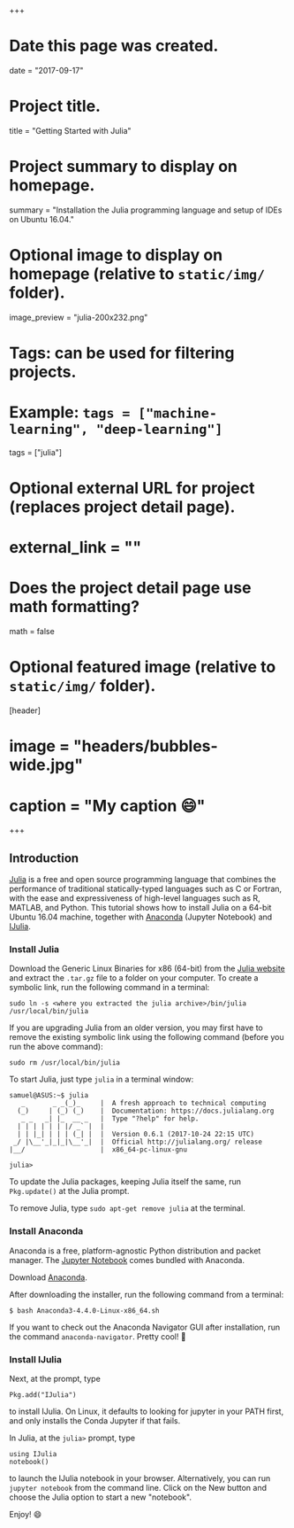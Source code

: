 +++
# Date this page was created.
date = "2017-09-17"

# Project title.
title = "Getting Started with Julia"

# Project summary to display on homepage.
summary = "Installation the Julia programming language and setup of IDEs on Ubuntu 16.04."

# Optional image to display on homepage (relative to `static/img/` folder).
image_preview = "julia-200x232.png"

# Tags: can be used for filtering projects.
# Example: `tags = ["machine-learning", "deep-learning"]`
tags = ["julia"]

# Optional external URL for project (replaces project detail page).
# external_link = ""

# Does the project detail page use math formatting?
math = false

# Optional featured image (relative to `static/img/` folder).
[header]
# image = "headers/bubbles-wide.jpg"
# caption = "My caption :smile:"

+++

## Introduction

[Julia](https://julialang.org/) is a free and open source programming language that combines the performance of traditional statically-typed languages such as C or Fortran, with the ease and expressiveness of high-level languages such as R, MATLAB, and Python. This tutorial shows how to install Julia on a 64-bit Ubuntu 16.04 machine, together with [Anaconda](https://www.anaconda.com) (Jupyter Notebook) and [IJulia](https://github.com/JuliaLang/IJulia.jl).  

### Install Julia

Download the Generic Linux Binaries for x86 (64-bit) from the [Julia website](https://julialang.org/downloads/) and extract the `.tar.gz` file to a folder on your computer. To create a symbolic link, run the following command in a terminal:

```
sudo ln -s <where you extracted the julia archive>/bin/julia /usr/local/bin/julia
```

If you are upgrading Julia from an older version, you may first have to remove the existing symbolic link using the following command (before you run the above command):

```
sudo rm /usr/local/bin/julia
```

To start Julia, just type `julia` in a terminal window:

```
samuel@ASUS:~$ julia
   _       _ _(_)_     |  A fresh approach to technical computing
  (_)     | (_) (_)    |  Documentation: https://docs.julialang.org
   _ _   _| |_  __ _   |  Type "?help" for help.
  | | | | | | |/ _` |  |
  | | |_| | | | (_| |  |  Version 0.6.1 (2017-10-24 22:15 UTC)
 _/ |\__'_|_|_|\__'_|  |  Official http://julialang.org/ release
|__/                   |  x86_64-pc-linux-gnu

julia>
```

To update the Julia packages, keeping Julia itself the same, run `Pkg.update()` at the Julia prompt. 

To remove Julia, type `sudo apt-get remove julia` at the terminal. 

### Install Anaconda

Anaconda is a free, platform-agnostic Python distribution and packet manager. The [Jupyter Notebook](http://jupyter.org/) comes bundled with Anaconda. 

Download [Anaconda](https://www.anaconda.com). 

After downloading the installer, run the following command from a terminal:

```
$ bash Anaconda3-4.4.0-Linux-x86_64.sh
```

If you want to check out the Anaconda Navigator GUI after installation, run the command `anaconda-navigator`. Pretty cool! :snake:

### Install IJulia

Next, at the prompt, type

```
Pkg.add("IJulia")
```

to install IJulia. On Linux, it defaults to looking for jupyter in your PATH first, and only installs the Conda Jupyter if that fails. 

In Julia, at the `julia>` prompt, type 

```
using IJulia
notebook()
```

to launch the IJulia notebook in your browser. Alternatively, you can run `jupyter notebook` from the command line. Click on the New button and choose the Julia option to start a new "notebook". 

Enjoy! :smile:

